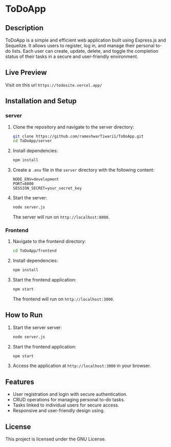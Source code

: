# ToDoApp

## Description

ToDoApp is a simple and efficient web application built using Express.js and Sequelize. It allows users to register, log in, and manage their personal to-do lists. Each user can create, update, delete, and toggle the completion status of their tasks in a secure and user-friendly environment.

## Live Preview
Visit on this url `https://todosite.vercel.app/`

## Installation and Setup

### server

1. Clone the repository and navigate to the server directory:
   ```bash
   git clone https://github.com/rameshwarTiwari1/ToDoApp.git
   cd ToDoApp/server
   ```
2. Install dependencies:
   ```bash
   npm install
   ```
3. Create a `.env` file in the `server` directory with the following content:
   ```env
   NODE_ENV=development
   PORT=8000
   SESSION_SECRET=your_secret_key
   ```
4. Start the server:
   ```bash
   node server.js
   ```
   The server will run on `http://localhost:8000`.

### Frontend

1. Navigate to the frontend directory:
   ```bash
   cd ToDoApp/frontend
   ```
2. Install dependencies:
   ```bash
   npm install
   ```
3. Start the frontend application:
   ```bash
   npm start
   ```
   The frontend will run on `http://localhost:3000`.

## How to Run

1. Start the server server:
   ```bash
   node server.js
   ```
2. Start the frontend application:
   ```bash
   npm start
   ```
3. Access the application at `http://localhost:3000` in your browser.

## Features

- User registration and login with secure authentication.
- CRUD operations for managing personal to-do tasks.
- Tasks linked to individual users for secure access.
- Responsive and user-friendly design using.

## License

This project is licensed under the GNU License.



